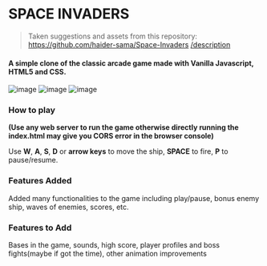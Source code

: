# SPACE INVADERS
> Taken suggestions and assets from this repository: https://github.com/haider-sama/Space-Invaders
> [/description](https://codingchallenges.fyi/challenges/challenge-space-invaders)

#### A simple clone of the classic arcade game made with Vanilla Javascript, HTML5 and CSS.

![image](https://github.com/user-attachments/assets/3b7953d4-abb5-40d6-bda9-bbf15109f933)
![image](https://github.com/user-attachments/assets/ecd2fb20-8dcb-4946-ae92-4a394c0f2eba)
![image](https://github.com/user-attachments/assets/b250efa1-faf3-4a9c-a887-364c105199cc)


### How to play
**(Use any web server to run the game otherwise directly running the index.html may give you CORS error in the browser console)**

Use **W**, **A**, **S**, **D** or **arrow keys** to move the ship, **SPACE** to fire, **P** to pause/resume.

### Features Added
Added many functionalities to the game including play/pause, bonus enemy ship, waves of enemies, scores, etc.

### Features to Add
Bases in the game, sounds, high score, player profiles and boss fights(maybe if got the time), other animation improvements
